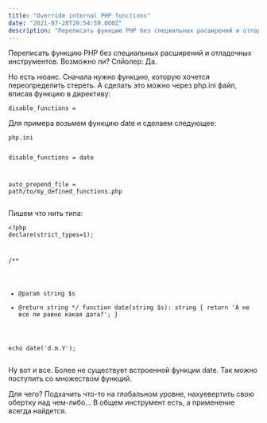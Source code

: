 ```yaml
---
title: "Override internal PHP functions"
date: "2021-07-28T20:54:59.000Z"
description: "Переписать функцию PHP без специальных расширений и отладочных инструментов. Возможно ли? Спйолер: Да.  Но есть нюанс. Сначала н"
---
```


<p>Переписать функцию PHP без специальных расширений и отладочных инструментов. Возможно ли? Спйолер: Да.</p><p>Но есть нюанс. Сначала нужно функцию, которую хочется переопределить стереть. А сделать это можно через php.ini файл, вписав функцию в директиву:</p><pre><code>disable_functions =</code></pre><p>Для примера возьмем функцию date и сделаем следующее:</p><pre><code>php.ini

disable_functions = date

auto_prepend_file = path/to/my_defined_functions.php</code></pre><p>Пишем что нить типа:</p><pre><code class="language-php">&lt;?php declare(strict_types=1);

/**
 * @param string $s
 * @return string
 */
function date(string $s): string {
	return 'А не все ли равно какая дата?';
}

echo date('d.m.Y');
</code></pre><p>Ну вот и все. Более не существует встроенной функции date. Так можно поступить со множеством функций.</p><p>Для чего? Подхачить что-то на глобальном уровне, нахуевертить свою обертку над чем-либо... В общем инструмент есть, а применение всегда найдется.</p>

